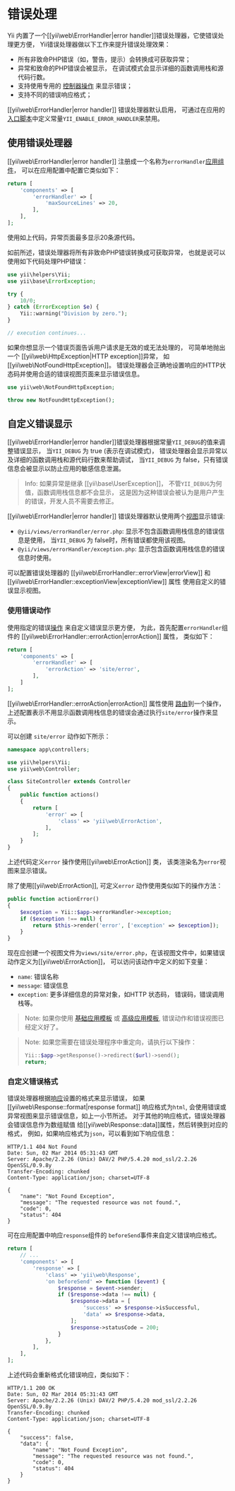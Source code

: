 错误处理
===============

Yii 内置了一个[[yii\web\ErrorHandler|error handler]]错误处理器，它使错误处理更方便，
Yii错误处理器做以下工作来提升错误处理效果：

* 所有非致命PHP错误（如，警告，提示）会转换成可获取异常；
* 异常和致命的PHP错误会被显示，
  在调试模式会显示详细的函数调用栈和源代码行数。
* 支持使用专用的 [控制器操作](structure-controllers.md#actions) 来显示错误；
* 支持不同的错误响应格式；

[[yii\web\ErrorHandler|error handler]] 错误处理器默认启用，
可通过在应用的[入口脚本](structure-entry-scripts.md)中定义常量`YII_ENABLE_ERROR_HANDLER`来禁用。


## 使用错误处理器 <span id="using-error-handler"></span>

[[yii\web\ErrorHandler|error handler]] 注册成一个名称为`errorHandler`[应用组件](structure-application-components.md)， 
可以在应用配置中配置它类似如下：

```php
return [
    'components' => [
        'errorHandler' => [
            'maxSourceLines' => 20,
        ],
    ],
];
```

使用如上代码，异常页面最多显示20条源代码。

如前所述，错误处理器将所有非致命PHP错误转换成可获取异常，
也就是说可以使用如下代码处理PHP错误：

```php
use yii\helpers\Yii;
use yii\base\ErrorException;

try {
    10/0;
} catch (ErrorException $e) {
    Yii::warning("Division by zero.");
}

// execution continues...
```

如果你想显示一个错误页面告诉用户请求是无效的或无法处理的，
可简单地抛出一个 [[yii\web\HttpException|HTTP exception]]异常，
如 [[yii\web\NotFoundHttpException]]。
错误处理器会正确地设置响应的HTTP状态码并使用合适的错误视图页面来显示错误信息。

```php
use yii\web\NotFoundHttpException;

throw new NotFoundHttpException();
```


## 自定义错误显示 <span id="customizing-error-display"></span>

[[yii\web\ErrorHandler|error handler]]错误处理器根据常量`YII_DEBUG`的值来调整错误显示，
当`YII_DEBUG` 为 true (表示在调试模式)，
错误处理器会显示异常以及详细的函数调用栈和源代码行数来帮助调试，
当`YII_DEBUG` 为 false，只有错误信息会被显示以防止应用的敏感信息泄漏。

> Info: 如果异常是继承 [[yii\base\UserException]]，
  不管`YII_DEBUG`为何值，函数调用栈信息都不会显示，
  这是因为这种错误会被认为是用户产生的错误，开发人员不需要去修正。

[[yii\web\ErrorHandler|error handler]] 错误处理器默认使用两个[视图](structure-views.md)显示错误:

* `@yii/views/errorHandler/error.php`: 显示不包含函数调用栈信息的错误信息是使用，
  当`YII_DEBUG` 为 false时，所有错误都使用该视图。
* `@yii/views/errorHandler/exception.php`: 显示包含函数调用栈信息的错误信息时使用。

可以配置错误处理器的 [[yii\web\ErrorHandler::errorView|errorView]] 和 [[yii\web\ErrorHandler::exceptionView|exceptionView]] 属性
使用自定义的错误显示视图。


### 使用错误动作 <span id="using-error-actions"></span>

使用指定的错误[操作](structure-controllers.md) 来自定义错误显示更方便，
为此，首先配置`errorHandler`组件的 [[yii\web\ErrorHandler::errorAction|errorAction]] 属性，
类似如下： 

```php
return [
    'components' => [
        'errorHandler' => [
            'errorAction' => 'site/error',
        ],
    ]
];
```

[[yii\web\ErrorHandler::errorAction|errorAction]] 属性使用
[路由](structure-controllers.md#routes)到一个操作，
上述配置表示不用显示函数调用栈信息的错误会通过执行`site/error`操作来显示。

可以创建 `site/error` 动作如下所示：

```php
namespace app\controllers;

use yii\helpers\Yii;
use yii\web\Controller;

class SiteController extends Controller
{
    public function actions()
    {
        return [
            'error' => [
                'class' => 'yii\web\ErrorAction',
            ],
        ];
    }
}
```

上述代码定义`error` 操作使用[[yii\web\ErrorAction]] 类，
该类渲染名为`error`视图来显示错误。

除了使用[[yii\web\ErrorAction]], 可定义`error` 动作使用类似如下的操作方法：

```php
public function actionError()
{
    $exception = Yii::$app->errorHandler->exception;
    if ($exception !== null) {
        return $this->render('error', ['exception' => $exception]);
    }
}
```

现在应创建一个视图文件为`views/site/error.php`，在该视图文件中，如果错误动作定义为[[yii\web\ErrorAction]]，
可以访问该动作中定义的如下变量：

* `name`: 错误名称
* `message`: 错误信息
* `exception`: 更多详细信息的异常对象，如HTTP 状态码，
  错误码，错误调用栈等。

> Note: 如果你使用 [基础应用模板](start-installation.md) 或 [高级应用模板](tutorial-advanced-app.md),
错误动作和错误视图已经定义好了。

> Note: 如果您需要在错误处理程序中重定向，请执行以下操作：
>
> ```php
> Yii::$app->getResponse()->redirect($url)->send();
> return;
> ```


### 自定义错误格式 <span id="error-format"></span>

错误处理器根据[响应](runtime-responses.md)设置的格式来显示错误，
如果[[yii\web\Response::format|response format]] 响应格式为`html`, 
会使用错误或异常视图来显示错误信息，如上一小节所述。
对于其他的响应格式，错误处理器会错误信息作为数组赋值
给[[yii\web\Response::data]]属性，然后转换到对应的格式，
例如，如果响应格式为`json`，可以看到如下响应信息：

```
HTTP/1.1 404 Not Found
Date: Sun, 02 Mar 2014 05:31:43 GMT
Server: Apache/2.2.26 (Unix) DAV/2 PHP/5.4.20 mod_ssl/2.2.26 OpenSSL/0.9.8y
Transfer-Encoding: chunked
Content-Type: application/json; charset=UTF-8

{
    "name": "Not Found Exception",
    "message": "The requested resource was not found.",
    "code": 0,
    "status": 404
}
```

可在应用配置中响应`response`组件的
`beforeSend`事件来自定义错误响应格式。

```php
return [
    // ...
    'components' => [
        'response' => [
            'class' => 'yii\web\Response',
            'on beforeSend' => function ($event) {
                $response = $event->sender;
                if ($response->data !== null) {
                    $response->data = [
                        'success' => $response->isSuccessful,
                        'data' => $response->data,
                    ];
                    $response->statusCode = 200;
                }
            },
        ],
    ],
];
```

上述代码会重新格式化错误响应，类似如下：

```
HTTP/1.1 200 OK
Date: Sun, 02 Mar 2014 05:31:43 GMT
Server: Apache/2.2.26 (Unix) DAV/2 PHP/5.4.20 mod_ssl/2.2.26 OpenSSL/0.9.8y
Transfer-Encoding: chunked
Content-Type: application/json; charset=UTF-8

{
    "success": false,
    "data": {
        "name": "Not Found Exception",
        "message": "The requested resource was not found.",
        "code": 0,
        "status": 404
    }
}
```
